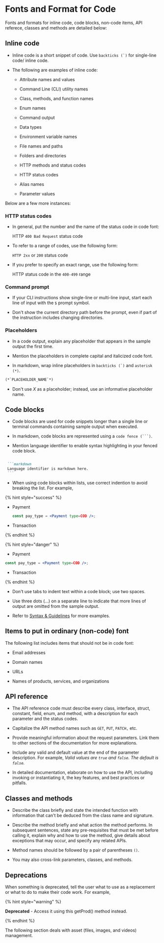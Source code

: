 # Fonts and Format for Code

Fonts and formats for inline code, code blocks, non-code items, API referece, classes and methods are detailed below:

## Inline code

* Inline code is a short snippet of code. Use ``backticks (`)`` for single-line code/ inline code.

* The following are examples of inline code:

  * Attribute names and values

  * Command Line (CLI) utility names

  * Class, methods, and function names

  * Enum names

  * Command output

  * Data types

  * Environment variable names

  * File names and paths

  * Folders and directories

  * HTTP methods and status codes

  * HTTP status codes

  * Alias names

  * Parameter values

Below are a few more instances:

### HTTP status codes

* In general, put the number and the name of the status code in code font:

    HTTP `400 Bad Request` status code

* To refer to a range of codes, use the following form:

    `HTTP 2xx` or `200` status code

* If you prefer to specify an exact range, use the following form:

    HTTP status code in the `400-499` range

### Command prompt

* If your CLI instructions show single-line or multi-line input, start each line of input with the `$` prompt symbol.

* Don't show the current directory path before the prompt, even if part of the instruction includes changing directories.

### Placeholders

* In a code output, explain any placeholder that appears in the sample output the first time.

* Mention the placeholders in complete capital and italicized code font.

* In markdown, wrap inline placeholders in ``backticks (`)`` and `asterisk (*)`.

 ```markdown
 (*`PLACEHOLDER_NAME`*)
 ```

* Don't use *X* as a placeholder; instead, use an informative placeholder name.

## Code blocks

* Code blocks are used for code snippets longer than a single line or terminal commands containing sample output when executed.

* In markdown, code blocks are represented using a `code fence (```)`.

* Mention language identifier to enable syntax highlighting in your fenced code block.

 ````markdown

  ```markdown
  Language identifier is markdown here.  
  ```

 ````

* When using code blocks within lists, use correct indention to avoid breaking the list. For example,

{% hint style="success" %}

* Payment

  ```jsx
  const pay_type = <Payment type=COD />;
  ```

* Transaction

{% endhint %}

{% hint style="danger" %}

* Payment

```jsx
const pay_type = <Payment type=COD />;
```

* Transaction

{% endhint %}

* Don't use tabs to indent text within a code block; use two spaces.

* Use three dots (...) on a separate line to indicate that more lines of output are omitted from the sample output.

* Refer to [Syntax & Guidelines](https://handbook.shopware.com/Product/Guides/Development/DeveloperDocumentation#syntax--guidelines) for more examples.

## Items to put in ordinary (non-code) font

The following list includes items that should not be in code font:

* Email addresses

* Domain names

* URLs

* Names of products, services, and organizations

## API reference

* The API reference code must describe every class, interface, struct, constant, field, enum, and method, with a description for each parameter and the status codes.

* Capitalize the API method names such as `GET`, `PUT`, `PATCH,` etc.

* Provide meaningful information about the request parameters. Link them to other sections of the documentation for more explanations.

* Include any valid and default value at the end of the parameter description. For example, *Valid values are `true` and `false`. The default is `false`.*

* In detailed documentation, elaborate on how to use the API, including invoking or instantiating it, the key features, and best practices or pitfalls.

## Classes and methods

* Describe the class briefly and state the intended function with information that can't be deduced from the class name and signature.

* Describe the method briefly and what action the method performs. In subsequent sentences, state any pre-requisites that must be met before calling it, explain why and how to use the method, give details about exceptions that may occur, and specify any related APIs.

* Method names should be followed by a pair of parentheses `()`.

* You may also cross-link parameters, classes, and methods.

## Deprecations

When something is deprecated, tell the user what to use as a replacement or what to do to make their code work. For example,

{% hint style="warning" %}

**Deprecated** - Access it using this getProd() method instead.

{% endhint %}

The following section deals with asset (files, images, and videos) management.
